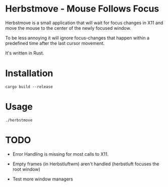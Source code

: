 # Herbstmove - Mouse Follows Focus

Herbstmove is a small application that will wait for focus changes in
X11 and move the mouse to the center of the newly focused window.

To be less annoying it will ignore focus-changes that happen within a
predefined time after the last cursor movement.

It's written in Rust.

# Installation

    cargo build --release

# Usage

    ./herbstmove

# TODO

- Error Handling is missing for most calls to X11.

- Empty frames (in Herbstluftwm) aren't handled (herbstluft focuses
  the root window)

- Test more window managers

